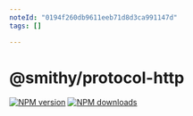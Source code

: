 ```yaml
---
noteId: "0194f260db9611eeb71d8d3ca991147d"
tags: []

---
```


# @smithy/protocol-http

[![NPM version](https://img.shields.io/npm/v/@smithy/protocol-http/latest.svg)](https://www.npmjs.com/package/@smithy/protocol-http)
[![NPM downloads](https://img.shields.io/npm/dm/@smithy/protocol-http.svg)](https://www.npmjs.com/package/@smithy/protocol-http)
